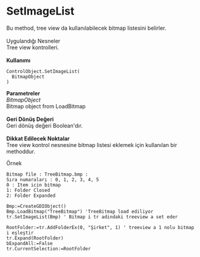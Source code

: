 # SetImageList

Bu method, tree view da kullanılabilecek bitmap listesini belirler.\
\
Uygulandığı Nesneler\
Tree view kontrolleri.\
\
**Kullanımı**

```
ControlObject.SetImageList(
  BitmapObject  
)
```

**Parametreler**\
_BitmapObject_\
Bitmap object from LoadBitmap\
\
**Geri Dönüş Değeri**\
Geri dönüş değeri Boolean'dır.\
\
**Dikkat Edilecek Noktalar**\
Tree view kontrol nesnesine bitmap listesi eklemek için kullanılan bir methoddur.

Örnek

```
Bitmap file : TreeBitmap.bmp : 
Sıra numaraları : 0, 1, 2, 3, 4, 5
0 : Item icin bitmap
1: Folder Closed
2: Folder Expanded

Bmp:=CreateGDIObject()
Bmp.LoadBitmap("TreeBitmap") 'TreeBitmap load ediliyor
tr.SetImageList(Bmp) ' Bitmap i tr adindaki treeview a set eder

RootFolder:=tr.AddFolderEx(0, "Şirket", 1) ' treeview a 1 nolu bitmap i eşleştir
tr.Expand(RootFolder)
bExpandAll:=False
tr.CurrentSelection:=RootFolder
```
